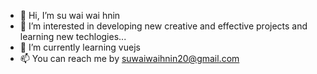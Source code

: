 - 👋 Hi, I’m su wai wai hnin
- 👀 I’m interested in developing new creative and effective projects and learning new techlogies...
- 🌱 I’m currently learning vuejs 
- 📫 You can reach me by suwaiwaihnin20@gmail.com


